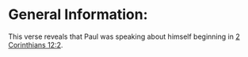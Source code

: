 # General Information:

This verse reveals that Paul was speaking about himself beginning in [2 Corinthians 12:2](../12/02.md).